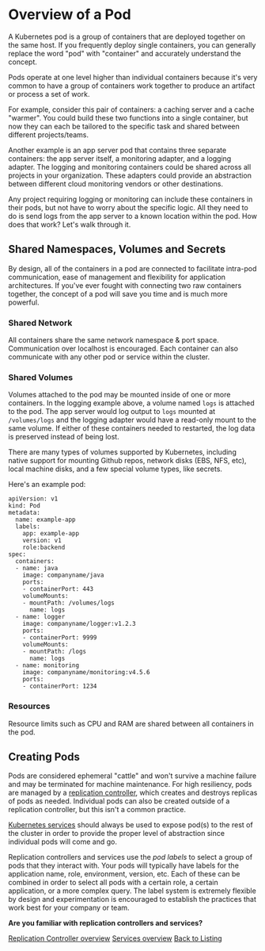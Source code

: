 # Overview of a Pod

A Kubernetes pod is a group of containers that are deployed together on the same host. If you frequently deploy single containers, you can generally replace the word "pod" with "container" and accurately understand the concept.

Pods operate at one level higher than individual containers because it's very common to have a group of containers work together to produce an artifact or process a set of work.

For example, consider this pair of containers: a caching server and a cache "warmer". You could build these two functions into a single container, but now they can each be tailored to the specific task and shared between different projects/teams.

Another example is an app server pod that contains three separate containers: the app server itself, a monitoring adapter, and a logging adapter. The logging and monitoring containers could be shared across all projects in your organization. These adapters could provide an abstraction between different cloud monitoring vendors or other destinations.

Any project requiring logging or monitoring can include these containers in their pods, but not have to worry about the specific logic. All they need to do is send logs from the app server to a known location within the pod. How does that work? Let's walk through it.

## Shared Namespaces, Volumes and Secrets

By design, all of the containers in a pod are connected to facilitate intra-pod communication, ease of management and flexibility for application architectures. If you've ever fought with connecting two raw containers together, the concept of a pod will save you time and is much more powerful.

### Shared Network

All containers share the same network namespace &amp; port space. Communication over localhost is encouraged. Each container can also communicate with any other pod or service within the cluster.

### Shared Volumes

Volumes attached to the pod may be mounted inside of one or more containers. In the logging example above, a volume named `logs` is attached to the pod. The app server would log output to `logs` mounted at `/volumes/logs` and the logging adapter would have a read-only mount to the same volume. If either of these containers needed to restarted, the log data is preserved instead of being lost.

There are many types of volumes supported by Kubernetes, including native support for mounting Github repos, network disks (EBS, NFS, etc), local machine disks, and a few special volume types, like secrets.

Here's an example pod:

```
apiVersion: v1
kind: Pod
metadata:
  name: example-app
  labels:
    app: example-app
    version: v1
    role:backend
spec:
  containers:
  - name: java
    image: companyname/java
    ports:
    - containerPort: 443
    volumeMounts:
    - mountPath: /volumes/logs
      name: logs
  - name: logger
    image: companyname/logger:v1.2.3
    ports:
    - containerPort: 9999
    volumeMounts:
    - mountPath: /logs
      name: logs
  - name: monitoring
    image: companyname/monitoring:v4.5.6
    ports:
    - containerPort: 1234
```

### Resources

Resource limits such as CPU and RAM are shared between all containers in the pod.

## Creating Pods

Pods are considered ephemeral "cattle" and won't survive a machine failure and may be terminated for machine maintenance. For high resiliency, pods are managed by a [replication controller][controller-overview], which creates and destroys replicas of pods as needed. Individual pods can also be created outside of a replication controller, but this isn't a common practice.

[Kubernetes services][service-overview] should always be used to expose pod(s) to the rest of the cluster in order to provide the proper level of abstraction since individual pods will come and go.

Replication controllers and services use the *pod labels* to select a group of pods that they interact with. Your pods will typically have labels for the application name, role, environment, version, etc. Each of these can be combined in order to select all pods with a certain role, a certain application, or a more complex query. The label system is extremely flexible by design and experimentation is encouraged to establish the practices that work best for your company or team.

<div class="co-m-docs-next-step">
  <p><strong>Are you familiar with replication controllers and services?</strong></p>
  <a href="replication-controller.md" class="btn btn-default">Replication Controller overview</a>
  <a href="services.md" class="btn btn-default">Services overview</a>
  <a href="index.html" class="btn btn-link">Back to Listing</a>
</div>

[controller-overview]: replication-controller.md
[service-overview]: services.md
